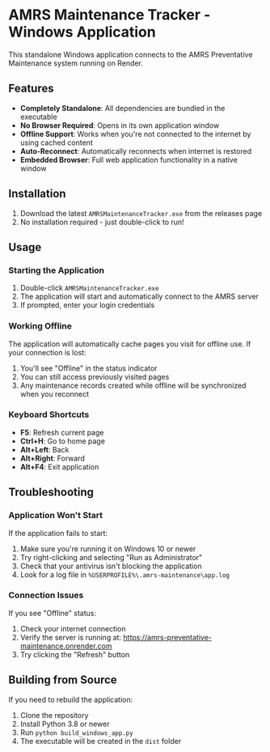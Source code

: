 # AMRS Maintenance Tracker - Windows Application

This standalone Windows application connects to the AMRS Preventative Maintenance system running on Render.

## Features

- **Completely Standalone**: All dependencies are bundled in the executable
- **No Browser Required**: Opens in its own application window
- **Offline Support**: Works when you're not connected to the internet by using cached content
- **Auto-Reconnect**: Automatically reconnects when internet is restored
- **Embedded Browser**: Full web application functionality in a native window

## Installation

1. Download the latest `AMRSMaintenanceTracker.exe` from the releases page
2. No installation required - just double-click to run!

## Usage

### Starting the Application

1. Double-click `AMRSMaintenanceTracker.exe`
2. The application will start and automatically connect to the AMRS server
3. If prompted, enter your login credentials

### Working Offline

The application will automatically cache pages you visit for offline use. If your connection is lost:

1. You'll see "Offline" in the status indicator
2. You can still access previously visited pages
3. Any maintenance records created while offline will be synchronized when you reconnect

### Keyboard Shortcuts

- **F5**: Refresh current page
- **Ctrl+H**: Go to home page
- **Alt+Left**: Back
- **Alt+Right**: Forward
- **Alt+F4**: Exit application

## Troubleshooting

### Application Won't Start

If the application fails to start:

1. Make sure you're running it on Windows 10 or newer
2. Try right-clicking and selecting "Run as Administrator"
3. Check that your antivirus isn't blocking the application
4. Look for a log file in `%USERPROFILE%\.amrs-maintenance\app.log`

### Connection Issues

If you see "Offline" status:

1. Check your internet connection
2. Verify the server is running at: https://amrs-preventative-maintenance.onrender.com
3. Try clicking the "Refresh" button

## Building from Source

If you need to rebuild the application:

1. Clone the repository
2. Install Python 3.8 or newer
3. Run `python build_windows_app.py`
4. The executable will be created in the `dist` folder

